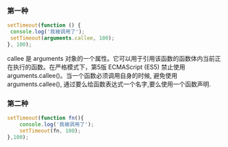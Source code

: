 ### 第一种
```js
setTimeout(function () {
 console.log('我被调用了');
 setTimeout(arguments.callee, 100);
}, 100);

```

callee 是 arguments 对象的一个属性。它可以用于引用该函数的函数体内当前正在执行的函数。在严格模式下，第5版 ECMAScript (ES5) 禁止使用arguments.callee()。当一个函数必须调用自身的时候, 避免使用 arguments.callee(), 通过要么给函数表达式一个名字,要么使用一个函数声明.

### 第二种
```js
setTimeout(function fn(){
    console.log('我被调用了');
    setTimeout(fn, 100);
},100);
```